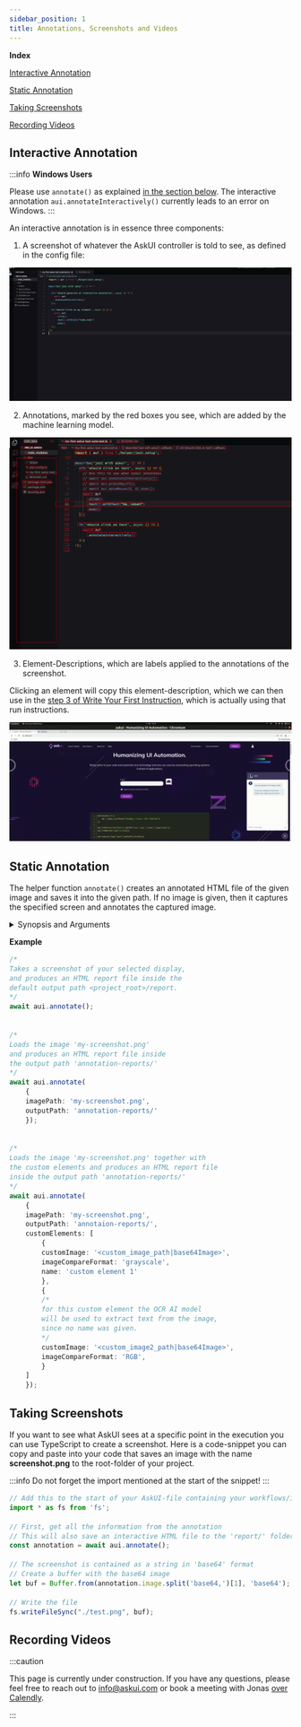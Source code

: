 ```yaml
---
sidebar_position: 1
title: Annotations, Screenshots and Videos
---
```


**Index**

[Interactive Annotation](#interactive-annotation)

[Static Annotation](#static-annotation)

[Taking Screenshots](#taking-screenshots)

[Recording Videos](#recording-videos)


## Interactive Annotation

:::info
**Windows Users**

Please use `annotate()` as explained [in the section below](#static-annotation). The interactive annotation `aui.annotateInteractively()` currently leads to an error on Windows.
:::

An interactive annotation is in essence three components:

1. A screenshot of whatever the AskUI controller is told to see, as defined in the config file:

![Screenshot of Visual Studio Code without annotations.](images/interactive_annotation1.png)

2. Annotations, marked by the red boxes you see, which are added by the machine learning model.

![Screenshot of Visual Studio Code with annotations as red bounding boxes.](images/interactive_annotation2.png)

3. Element-Descriptions, which are labels applied to the annotations of the screenshot.

Clicking an element will copy this element-description, which we can then use in the [step 3 of Write Your First Instruction](../02-Getting%20Started/write-your-first-instruction.md), which is actually using that run instructions.

![Interactive Annotation in action](/img/gif/interactive-annotate.gif)

## Static Annotation

The helper function `annotate()` creates an annotated HTML file of the given image and saves it into the given path. If no image is given, then it captures the specified screen and annotates the captured image.

<details>
<summary>Synopsis and Arguments</summary>

**Synopsis**
```ts
UiControlClient.annotate();

// or

UiControlClient.annotate({
    imagePath: '<your-image-path>',
    outputPath: '<path-of-the-generated-html>',
    fileNamePrefix: '<prefix-of-the-output-file>',
    customElements: CustomElementJson[] // more details in the example below
});
```

**Arguments**
- If no argument is given, 
    - A screenshot of your specified screen will be taken, and annotated. Thereafter, it will be saved as an interactive HTML file into the `report/` folder.

- `imagePath`:
  - If defined, the image at the path is loaded and annotated.
  - If not defined, a screenshot of your specified screen is taken and annotated.

- `outputPath`:
    - If defined, the generated HTML report will be saved in this path.
    - If not defined, a folder `report/` will be created in the project root.

- `fileNamePrefix`: The prefix for the resulting HTML report. 

- `customElements`: A *list* of custom elements. The AI model will use them to detect elements similar to them.

</details>


**Example**

```ts
/*
Takes a screenshot of your selected display,
and produces an HTML report file inside the
default output path <project_root>/report.
*/
await aui.annotate();


/*
Loads the image 'my-screenshot.png'
and produces an HTML report file inside
the output path 'annotation-reports/'
*/
await aui.annotate(
    {
    imagePath: 'my-screenshot.png',
    outputPath: 'annotation-reports/'
    });


/*
Loads the image 'my-screenshot.png' together with
the custom elements and produces an HTML report file
inside the output path 'annotation-reports/'
*/
await aui.annotate(
    {
    imagePath: 'my-screenshot.png',
    outputPath: 'annotaion-reports/',
    customElements: [
        {
        customImage: '<custom_image_path|base64Image>',
        imageCompareFormat: 'grayscale',
        name: 'custom element 1'
        },
        {
        /*
        for this custom element the OCR AI model
        will be used to extract text from the image,
        since no name was given.
        */
        customImage: '<custom_image2_path|base64Image>',
        imageCompareFormat: 'RGB',
        }
    ]
    });
```

## Taking Screenshots
If you want to see what AskUI sees at a specific point in the execution you can use TypeScript to create a screenshot. Here is a code-snippet you can copy and paste into your code that saves an image with the name **screenshot.png** to the root-folder of your project.

:::info
Do not forget the import mentioned at the start of the snippet!
:::

```typescript
// Add this to the start of your AskUI-file containing your workflows/instructions
import * as fs from 'fs';

// First, get all the information from the annotation
// This will also save an interactive HTML file to the 'report/' folder
const annotation = await aui.annotate();

// The screenshot is contained as a string in 'base64' format
// Create a buffer with the base64 image
let buf = Buffer.from(annotation.image.split('base64,')[1], 'base64');

// Write the file 
fs.writeFileSync("./test.png", buf);
```

## Recording Videos

:::caution

This page is currently under construction. If you have any questions, please feel free to reach out to info@askui.com or book a meeting with Jonas [over Calendly](https://calendly.com/jonas-menesklou/digital-get-to-know).

:::